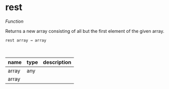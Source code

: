 # rest

_Function_

Returns a new array consisting of all but the first element of the given array.

<pre><code>rest array &rarr; array</code></pre>
<br>

| name | type | description |
|------|------|-------------|
|array|any||
|array|||


